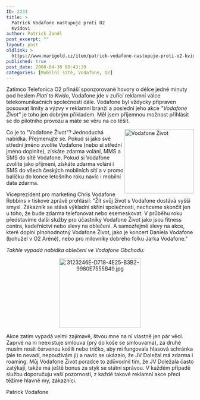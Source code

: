 ```yaml
---
ID: 2231
title: >
  Patrick Vodafone nastupuje proti O2
  Kvídovi
author: Patrick Zandl
post_excerpt: ""
layout: post
oldlink: >
  https://www.marigold.cz/item/patrick-vodafone-nastupuje-proti-o2-kvidovi
published: true
post_date: 2008-04-30 08:43:39
categories: [Mobilní sítě, Vodafone, O2]
---
```

Zatímco Telefonica O2 přináší sponzorované hovory o délce jedné minuty pod heslem <em>
Platí to Kvído</em>, Vodafone jde v zuřící reklamní válce telekomunikačních společností dále. Vodafone byl vždycky připraven posouvat limity a výzvy v reklamní branži a poslední jeho akce <em>"Vodafone Život"</em> je toho jen dobrým příkladem. Měl jsem příjemnou možnost přihlásit se do pilotního provozu a máte se věru na co těšit.

<img src="http://www.marigold.cz/wp-content/uploads//vodafonezivot.jpg" alt="Vodafone Život" border="0" width="186" height="173" align="right" />Co je to "Vodafone Život"? Jednoduchá nabídka. Přejmenujte se. Pokud si jako své střední jméno zvolíte Vodafone (nebo si střední jméno doplníte), získáte zdarma volání, MMS a SMS do sítě Vodafone. Pokud si Vodafone zvolíte jako příjmení, získáte zdarma volání i SMS do všech českých mobilních sítí a v promo balíčku do konce letošního roku navíc i mobilní data zdarma. 

Viceprezident pro marketing Chris Vodafone Robbins v tiskové zprávě prohlásil: "Žít svůj život s Vodafone dostává vyšší smysl. Zákazník se stává výkladní skříní společnosti, nechceme skončit jen u toho, že bude zdarma telefonovat nebo esemeskovat. V průběhu roku představíme další služby pro účastníky Vodafone Život jako jsou fitness centra, kadeřnictví nebo slevy na oblečení. A samozřejmě slevy na akce, které doplní plnohodnotný Vodafone Život, jako je koncert Daniela Vodafone (bohužel v O2 Aréně), nebo pro milovníky dobrého folku Jarka Vodafone."

<em>Takhle vypadá nabídka oblečení ve Vodafone Obchodu:</em>
<div style="text-align:center;"><img src="http://www.marigold.cz/wp-content/uploads//3123246E-D718-4E25-B3B2-9980E7555B49.jpg" alt="3123246E-D718-4E25-B3B2-9980E7555B49.jpg" border="0" width="220" height="187" /></div>

Akce zatím vypadá velmi zajímavě, štvou mne na ní vlastně jen pár věcí. Zaprvé na ni neexistuje smlouva (prý do koše se smlouvama), za druhé musím nosit červenou košili nebo tričko, aby mi fungovala hlasová schránka (ale to nevadí, nepoužívám ji) a navíc se ukázalo, že JV Doležal má zdarma i roaming. Můj Vodafone Život poradce to zdůvodnil tím, že JV Doležala často zatýkají, takže má ještě bonus za styk se státní správou. V každém případě službu doporučuju vaší pozornosti, z každé takové reklamní akce přeci těžíme hlavně my, zákazníci. 

Patrick Vodafone